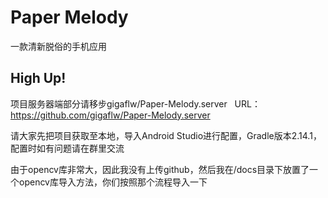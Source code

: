 # Paper Melody
一款清新脱俗的手机应用

## High Up!

项目服务器端部分请移步gigaflw/Paper-Melody.server  
URL：https://github.com/gigaflw/Paper-Melody.server

请大家先把项目获取至本地，导入Android Studio进行配置，Gradle版本2.14.1，配置时如有问题请在群里交流

由于opencv库非常大，因此我没有上传github，然后我在/docs目录下放置了一个opencv库导入方法，你们按照那个流程导入一下
